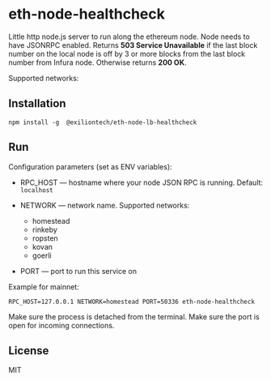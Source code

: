 # eth-node-healthcheck

Little http node.js server to run along the ethereum node. Node needs to have JSONRPC enabled. Returns **503 Service Unavailable** if the last block number on the local node is off by 3 or more blocks from the last block number from Infura node. Otherwise returns **200 OK**.

Supported networks:


## Installation

```
npm install -g  @exiliontech/eth-node-lb-healthcheck
```

## Run

Configuration parameters (set as ENV variables):

- RPC_HOST — hostname where your node JSON RPC is running. Default: `localhost`

- NETWORK — network name. Supported networks:
  - homestead
  - rinkeby
  - ropsten
  - kovan
  - goerli

- PORT — port to run this service on

Example for mainnet:
```
RPC_HOST=127.0.0.1 NETWORK=homestead PORT=50336 eth-node-healthcheck
```

Make sure the process is detached from the terminal. Make sure the port is open for incoming connections.

## License

MIT